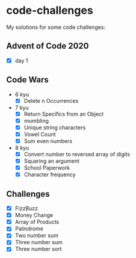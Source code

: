 # code-challenges
My solutions for some code challenges:
## Advent of Code 2020
- [x] day 1
## Code Wars
- 6 kyu
	- [x] Delete n Occurrences
- 7 kyu
	- [x] Return Specifics from an Object
	- [x] mumbling
	- [x] Unique string characters
	- [x] Vowel Count
	- [x] Sum even numbers
- 8 kyu
	- [x] Convert number to reversed array of digits
	- [x] Squaring an argument
	- [x] School Paperwork
	- [x] Character frequency
## Challenges
- [x] FizzBuzz
- [x] Money Change
- [x] Array of Products
- [x] Palindrome
- [x] Two number sum
- [x] Three number sum
- [x] Three number sort